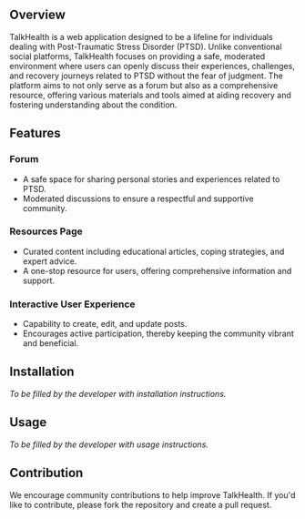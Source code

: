 ## Overview

TalkHealth is a web application designed to be a lifeline for individuals dealing with Post-Traumatic Stress Disorder (PTSD). Unlike conventional social platforms, TalkHealth focuses on providing a safe, moderated environment where users can openly discuss their experiences, challenges, and recovery journeys related to PTSD without the fear of judgment. The platform aims to not only serve as a forum but also as a comprehensive resource, offering various materials and tools aimed at aiding recovery and fostering understanding about the condition.

## Features

### Forum
- A safe space for sharing personal stories and experiences related to PTSD.
- Moderated discussions to ensure a respectful and supportive community.
  
### Resources Page
- Curated content including educational articles, coping strategies, and expert advice.
- A one-stop resource for users, offering comprehensive information and support.

### Interactive User Experience
- Capability to create, edit, and update posts.
- Encourages active participation, thereby keeping the community vibrant and beneficial.

## Installation

_To be filled by the developer with installation instructions._

## Usage

_To be filled by the developer with usage instructions._

## Contribution

We encourage community contributions to help improve TalkHealth. If you'd like to contribute, please fork the repository and create a pull request.
